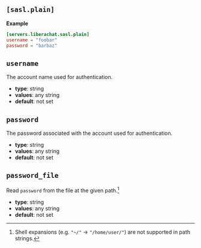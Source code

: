 ## `[sasl.plain]`

**Example**

```toml
[servers.liberachat.sasl.plain]
username = "foobar"
password = "barbaz"
```

## `username`

The account name used for authentication.

- **type**: string
- **values**: any string
- **default**: not set

## `password`

The password associated with the account used for authentication.

- **type**: string
- **values**: any string
- **default**: not set

## `password_file`

Read `password` from the file at the given path.[^1]

- **type**: string
- **values**: any string
- **default**: not set

[^1]: Shell expansions (e.g. `"~/"` → `"/home/user/"`) are not supported in path strings.